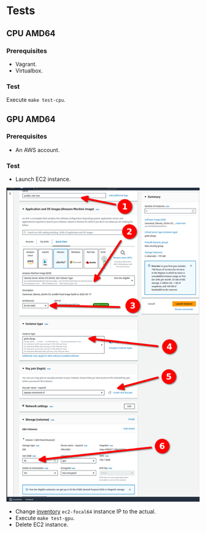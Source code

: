 # Tests

## CPU AMD64

### Prerequisites

- Vagrant.
- Virtualbox.

### Test

Execute `make test-cpu`.

## GPU AMD64

### Prerequisites

- An AWS account.

### Test

- Launch EC2 instance.

![AWS console](../../docs/gpu_instance.png)

- Change [inventory](inventory.yml) `ec2-focal64` instance IP to the actual.
- Execute `make test-gpu`.
- Delete EC2 instance.
